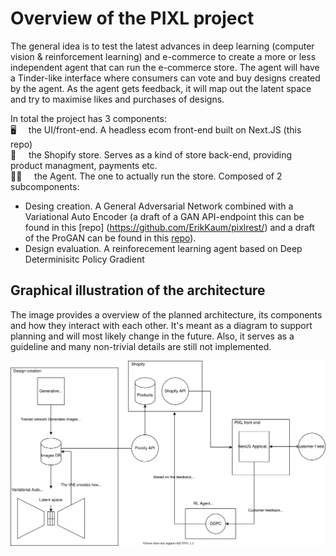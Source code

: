 # Overview of the PIXL project

The general idea is to test the latest advances in deep learning (computer vision & reinforcement learning) and e-commerce to
create a more or less independent agent that can run the e-commerce store. The agent will have a Tinder-like interface where
consumers can vote and buy designs created by the agent. As the agent gets feedback, it will map out the latent space and try to
maximise likes and purchases of designs.

In total the project has 3 components:\
:desktop_computer: &nbsp;&nbsp;&nbsp; the UI/front-end. A headless ecom front-end built on Next.JS (this repo)\
:convenience_store: &nbsp;&nbsp;&nbsp; the Shopify store. Serves as a kind of store back-end, providing product managment, payments etc.\
:student: &nbsp;&nbsp;&nbsp; the Agent. The one to actually run the store. Composed of 2 subcomponents:
- Desing creation. A General Adversarial Network combined with a Variational Auto Encoder (a draft of a GAN API-endpoint this can be found in this [repo] (https://github.com/ErikKaum/pixlrest/) and a draft of the ProGAN can be found in this [repo](https://github.com/ErikKaum/progressive-gan)).
- Design evaluation. A reinforecement learning agent based on Deep Determinisitc Policy Gradient


## Graphical illustration of the architecture
The image provides a overview of the planned architecture, its components and how they interact with each other.
It's meant as a diagram to support planning and will most likely change in the future. Also, it serves as a guideline and many non-trivial details are still not implemented.

![diagram](./diagram.svg)
